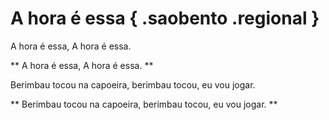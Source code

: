 # A hora é essa  { .saobento .regional }

A hora é essa, A hora é essa.

**
A hora é essa, A hora é essa.
**

Berimbau tocou 
na capoeira,
berimbau tocou, 
eu vou jogar.

**
Berimbau tocou 
na capoeira,
berimbau tocou, 
eu vou jogar.
**


[1]: https://www.youtube.com/watch?v=osNDzBYJe78